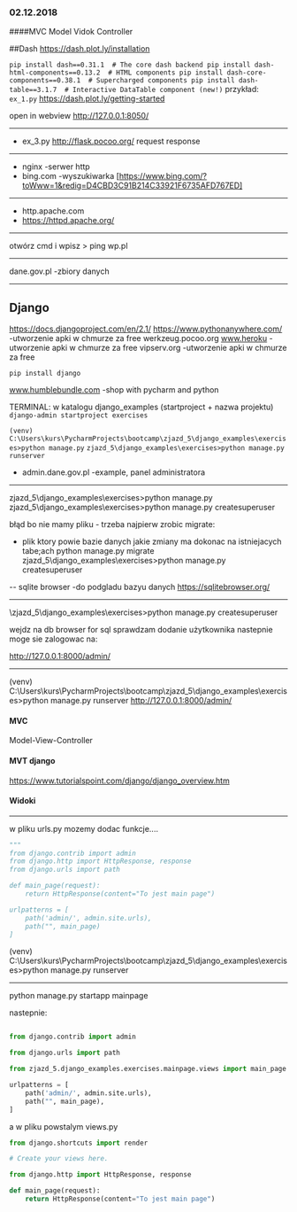 ### 02.12.2018 
####MVC
Model
Vidok
Controller

##Dash
https://dash.plot.ly/installation

`
pip install dash==0.31.1  # The core dash backend
pip install dash-html-components==0.13.2  # HTML components
pip install dash-core-components==0.38.1  # Supercharged components
pip install dash-table==3.1.7  # Interactive DataTable component (new!)
`
przykład: ```ex_1.py```
https://dash.plot.ly/getting-started

open in webview http://127.0.0.1:8050/

---
* ex_3.py
http://flask.pocoo.org/
request
response



---
* nginx -serwer http 
* bing.com -wyszukiwarka [https://www.bing.com/?toWww=1&redig=D4CBD3C91B214C33921F6735AFD767ED]

---
* http.apache.com
* https://httpd.apache.org/

---
otwórz cmd i  wpisz > ping wp.pl

---
dane.gov.pl -zbiory danych

---

## Django
https://docs.djangoproject.com/en/2.1/
https://www.pythonanywhere.com/ -utworzenie apki w chmurze za free
werkzeug.pocoo.org
www.heroku -utworzenie apki w chmurze za free
vipserv.org -utworzenie apki w chmurze za free

`pip install django`

www.humblebundle.com -shop with pycharm and python

TERMINAL:
w katalogu django_examples (startproject + nazwa projektu)
`django-admin startproject exercises`

`(venv) C:\Users\kurs\PycharmProjects\bootcamp\zjazd_5\django_examples\exercises>python manage.py`
`zjazd_5\django_examples\exercises>python manage.py runserver`

* admin.dane.gov.pl -example, panel administratora

---
zjazd_5\django_examples\exercises>python manage.py
zjazd_5\django_examples\exercises>python manage.py createsuperuser

błąd bo nie mamy pliku - trzeba najpierw zrobic migrate:
- plik ktory powie bazie danych jakie zmiany ma dokonac na istniejacych tabe;ach
python manage.py migrate
zjazd_5\django_examples\exercises>python manage.py createsuperuser

--
sqlite browser -do podgladu bazyu danych
https://sqlitebrowser.org/

---
\zjazd_5\django_examples\exercises>python manage.py createsuperuser

wejdz na db browser for sql
sprawdzam dodanie użytkownika
nastepnie moge sie zalogowac na:

http://127.0.0.1:8000/admin/

---
(venv) C:\Users\kurs\PycharmProjects\bootcamp\zjazd_5\django_examples\exercises>python manage.py runserver
http://127.0.0.1:8000/admin/

#### MVC
Model-View-Controller

#### MVT django
https://www.tutorialspoint.com/django/django_overview.htm

#### Widoki

---
w pliku urls.py mozemy dodac funkcje....
```python
"""
from django.contrib import admin
from django.http import HttpResponse, response
from django.urls import path

def main_page(request):
    return HttpResponse(content="To jest main page")

urlpatterns = [
    path('admin/', admin.site.urls),
    path("", main_page)
]
```
(venv) C:\Users\kurs\PycharmProjects\bootcamp\zjazd_5\django_examples\exercises>python manage.py runserver

---
python manage.py startapp mainpage

nastepnie:
```python

from django.contrib import admin

from django.urls import path

from zjazd_5.django_examples.exercises.mainpage.views import main_page

urlpatterns = [
    path('admin/', admin.site.urls),
    path("", main_page),
]

```

a w pliku powstalym views.py
```python
from django.shortcuts import render

# Create your views here.

from django.http import HttpResponse, response

def main_page(request):
    return HttpResponse(content="To jest main page")
```

